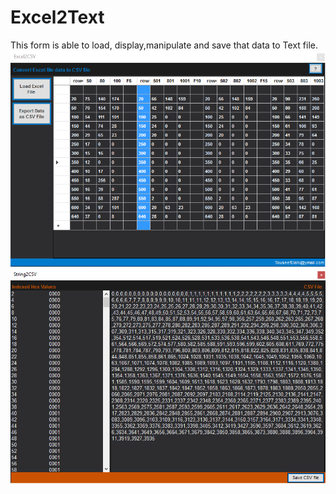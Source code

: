 # Excel2Text
This form is able to load, display,manipulate and save that data to Text file.
![alt tag](https://github.com/Touseefelahi/Excel2Text/blob/master/Excel2Text/Mainform.png)
![alt tag](https://github.com/Touseefelahi/Excel2Text/blob/master/Excel2Text/subForm.png)
